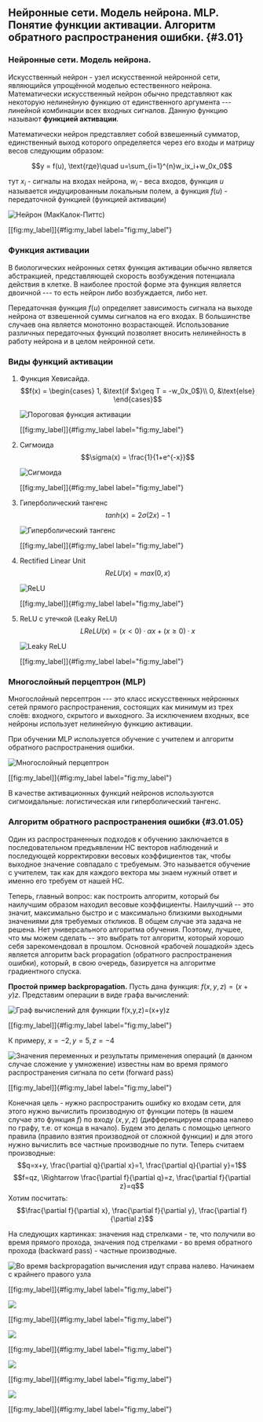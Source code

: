 Нейронные сети. Модель нейрона. MLP. Понятие функции активации. Алгоритм обратного распространения ошибки. {#3.01}
----------------------------------------------------------------------------------------------------------

### Нейронные сети. Модель нейрона.

Искусственный нейрон - узел искусственной нейронной сети, являющийся
упрощённой моделью естественного нейрона. Математически искусственный
нейрон обычно представляют как некоторую нелинейную функцию от
единственного аргумента --- линейной комбинации всех входных сигналов.
Данную функцию называют **функцией активации**.

Математически нейрон представляет собой взвешенный сумматор,
единственный выход которого определяется через его входы и матрицу весов
следующим образом:

$$y = f(u), \text{где}\quad u=\sum_{i=1}^{n}w_ix_i+w_0x_0$$

тут $x_i$ - сигналы на входах нейрона, $w_i$ - веса входов, функция $u$
называется индуцированным локальным полем, а функция $f(u)$ -
передаточной функцией (функцией активации)

![Нейрон (МакКалок-Питтс)](images/1_nn_macpitts.png)

[\[fig:my\_label\]]{#fig:my_label label="fig:my_label"}

### Функция активации

В биологических нейронных сетях функция активации обычно является
абстракцией, представляющей скорость возбуждения потенциала действия в
клетке. В наиболее простой форме эта функция является двоичной --- то
есть нейрон либо возбуждается, либо нет.

Передаточная функция $f(u)$ определяет зависимость сигнала на выходе
нейрона от взвешенной суммы сигналов на его входах. В большинстве
случаев она является монотонно возрастающей. Использование различных
передаточных функций позволяет вносить нелинейность в работу нейрона и в
целом нейронной сети.

### Виды функций активации

1.  Функция Хевисайда. $$f(x) = 
                 \begin{cases}
                   1, &\text{if $x\geq T = -w_0x_0$}\\
                   0, &\text{else}
                 \end{cases}$$

    ![Пороговая функция активации](images/1_nn_hevi.png)

    [\[fig:my\_label\]]{#fig:my_label label="fig:my_label"}

2.  Сигмоида $$\sigma(x) = \frac{1}{1+e^{-x}}$$

    ![Сигмоида](images/1_nn_sigm.png)

    [\[fig:my\_label\]]{#fig:my_label label="fig:my_label"}

3.  Гиперболический тангенс $$tanh(x) = 2\sigma(2x) -1$$

    ![Гиперболический тангенс](images/1_nn_tanh.png)

    [\[fig:my\_label\]]{#fig:my_label label="fig:my_label"}

4.  Rectified Linear Unit $$ReLU(x) = max(0,x)$$

    ![ReLU](images/1_nn_relu.jpeg)

    [\[fig:my\_label\]]{#fig:my_label label="fig:my_label"}

5.  ReLU с утечкой (Leaky ReLU)
    $$LReLU(x) = (x<0)\cdot \alpha x+(x\geq 0)\cdot x$$

    ![Leaky ReLU](images/1_nn_leaky.png)

    [\[fig:my\_label\]]{#fig:my_label label="fig:my_label"}

### Многослойный перцептрон (MLP)

Многослойный персептрон --- это класс искусственных нейронных сетей
прямого распространения, состоящих как минимум из трех слоёв: входного,
скрытого и выходного. За исключением входных, все нейроны использует
нелинейную функцию активации.

При обучении MLP используется обучение с учителем и алгоритм обратного
распространения ошибки.

![Многослойный перцептрон](images/1_nn_MLP.png)

[\[fig:my\_label\]]{#fig:my_label label="fig:my_label"}

В качестве активационных функций нейронов используются сигмоидальные:
логистическая или гиперболический тангенс.

### Алгоритм обратного распространения ошибки {#3.01.05}

Один из распространенных подходов к обучению заключается в
последовательном предъявлении НС векторов наблюдений и последующей
корректировки весовых коэффициентов так, чтобы выходное значение
совпадало с требуемым. Это называется обучение с учителем, так как для
каждого вектора мы знаем нужный ответ и именно его требуем от нашей НС.

Теперь, главный вопрос: как построить алгоритм, который бы наилучшим
образом находил весовые коэффициенты. Наилучший -- это значит,
максимально быстро и с максимально близкими выходными значениями для
требуемых откликов. В общем случае эта задача не решена. Нет
универсального алгоритма обучения. Поэтому, лучшее, что мы можем сделать
-- это выбрать тот алгоритм, который хорошо себя зарекомендовал в
прошлом. Основной «рабочей лошадкой» здесь является алгоритм back
propagation (обратного распространения ошибки), который, в свою очередь,
базируется на алгоритме градиентного спуска.

**Простой пример backpropagation.** Пусть дана функция:
$f(x,y,z) = (x+y)z$. Представим операции в виде графа вычислений:

![Граф вычислений для функции $f(x,y,z)=(x+y)z$](images/bprop_easy.png)

[\[fig:my\_label\]]{#fig:my_label label="fig:my_label"}

К примеру, $x=-2, y=5, z=-4$

![Значения переменных и результаты применения операций (в данном случае
сложение у умножение) известны нам во время прямого распространения
сигнала по сети (forward pass)](images/bprop_easy1.png)

[\[fig:my\_label\]]{#fig:my_label label="fig:my_label"}

Конечная цель - нужно распространить ошибку ко входам сети, для этого
нужно вычислить производную от функции потерь (в нашем случае это
функция $f$) по входу ($x,y,z$) (дифференцируем справа налево по графу,
т.е. от конца в начало). Будем это делать с помощью цепного правила
(правило взятия производной от сложной функции) и для этого нужно
вычислить все частные производные по пути. Теперь считаем производные:
$$q=x+y, \frac{\partial q}{\partial x}=1, \frac{\partial q}{\partial y}=1$$
$$f=qz, \Rightarrow \frac{\partial f}{\partial q}=z, \frac{\partial f}{\partial z}=q$$
Хотим посчитать:
$$\frac{\partial f}{\partial x}, \frac{\partial f}{\partial y}, \frac{\partial f}{\partial z}$$

На следующих картинках: значения над стрелками - те, что получили во
время прямого прохода, значения под стрелками - во время обратного
прохода (backward pass) - частные производные.

![Во время backpropagation вычисления идут справа налево. Начинаем с
крайнего правого узла](images/bprop_easy2.png)

[\[fig:my\_label\]]{#fig:my_label label="fig:my_label"}

![](images/bprop_easy3.png)

[\[fig:my\_label\]]{#fig:my_label label="fig:my_label"}

![](images/bprop_easy4.png)

[\[fig:my\_label\]]{#fig:my_label label="fig:my_label"}

![](images/bprop_easy5.png)

[\[fig:my\_label\]]{#fig:my_label label="fig:my_label"}

![](images/bprop_easy6.png)

[\[fig:my\_label\]]{#fig:my_label label="fig:my_label"}
